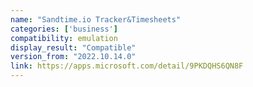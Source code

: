 ```yaml
---
name: "Sandtime.io Tracker&Timesheets"
categories: ['business']
compatibility: emulation
display_result: "Compatible"
version_from: "2022.10.14.0"
link: https://apps.microsoft.com/detail/9PKDQHS6QN8F
---
```

